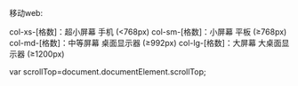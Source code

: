 移动web:

col-xs-[格数]：超小屏幕 手机 (<768px)
col-sm-[格数]：小屏幕 平板 (≥768px)
col-md-[格数]：中等屏幕 桌面显示器 (≥992px)
col-lg-[格数]：大屏幕 大桌面显示器 (≥1200px)


var scrollTop=document.documentElement.scrollTop;